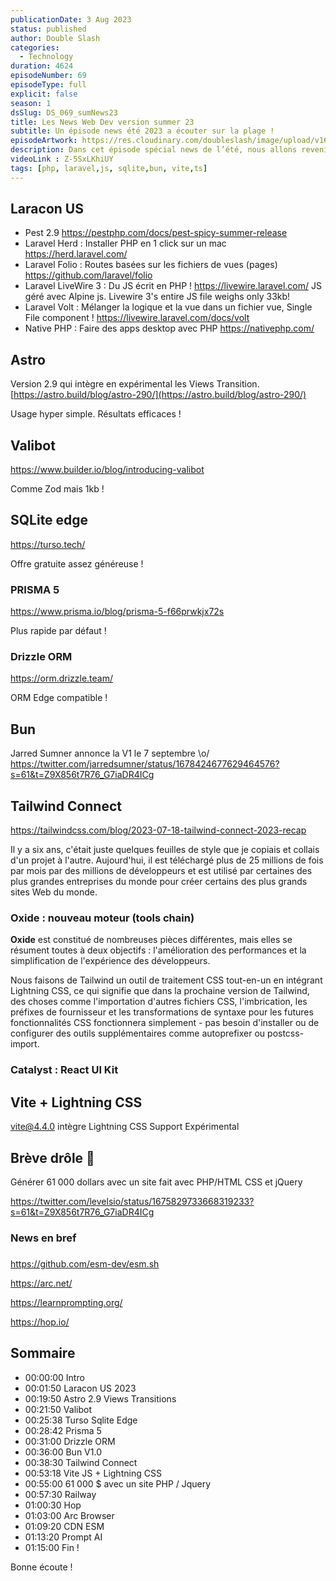 ```yaml
---
publicationDate: 3 Aug 2023
status: published
author: Double Slash
categories:
  - Technology
duration: 4624
episodeNumber: 69
episodeType: full
explicit: false
season: 1
dsSlug: DS_069_sumNews23
title: Les News Web Dev version summer 23
subtitle: Un épisode news été 2023 a écouter sur la plage !
episodeArtwork: https://res.cloudinary.com/doubleslash/image/upload/v1690984129/episode/ART_69_summerNews23_z397w5.png
description: Dans cet épisode spécial news de l’été, nous allons revenir sur la Laracon US 2023 et les principales annonces sur l’écosystème Laravel. Nous évoquerons également Astro 2.9 qui intègre les Views Transition. Nous parlerons de Bases de données avec des services compatibles Edge et des ORM. Nous passerons rapidement sur la Tailwind Connect et les annonces de cette conférence. Nous finirons par quelques news rapides avant de prendre quelques vacances en août. Bonnes vacances et on se retrouve en septembre.
videoLink : Z-5SxLKhiUY
tags: [php, laravel,js, sqlite,bun, vite,ts]
---
```


## Laracon US

- Pest 2.9  <https://pestphp.com/docs/pest-spicy-summer-release>
- Laravel Herd : Installer PHP en 1 click sur un mac <https://herd.laravel.com/>
- Laravel Folio : Routes basées sur les fichiers de vues (pages) <https://github.com/laravel/folio>
- Laravel LiveWire 3 : Du JS écrit en PHP !  <https://livewire.laravel.com/>
JS géré avec Alpine js. Livewire 3's entire JS file weighs only 33kb!
- Laravel Volt : Mélanger la logique et la vue dans un fichier vue, Single File component ! <https://livewire.laravel.com/docs/volt>
- Native PHP : Faire des apps desktop avec PHP <https://nativephp.com/>

## Astro

Version 2.9 qui intègre en expérimental les Views Transition.
[https://astro.build/blog/astro-290/](https://astro.build/blog/astro-290/)

Usage hyper simple. Résultats efficaces !

## Valibot

<https://www.builder.io/blog/introducing-valibot>

Comme Zod mais 1kb !

## SQLite edge

<https://turso.tech/>

Offre gratuite assez généreuse !

### PRISMA 5

<https://www.prisma.io/blog/prisma-5-f66prwkjx72s>

Plus rapide par défaut  !

### Drizzle ORM

<https://orm.drizzle.team/>

ORM Edge compatible !

## Bun

Jarred Sumner annonce la V1 le 7 septembre \o/ <https://twitter.com/jarredsumner/status/1678424677629464576?s=61&t=Z9X856t7R76_G7iaDR4ICg>

## Tailwind Connect

<https://tailwindcss.com/blog/2023-07-18-tailwind-connect-2023-recap>

Il y a six ans, c'était juste quelques feuilles de style que je copiais et collais d'un projet à l'autre. Aujourd'hui, il est téléchargé plus de 25 millions de fois par mois par des millions de développeurs et est utilisé par certaines des plus grandes entreprises du monde pour créer certains des plus grands sites Web du monde.

### **Oxide** : nouveau moteur (tools chain)

**Oxide** est constitué de nombreuses pièces différentes, mais elles se résument toutes à deux objectifs : l'amélioration des performances et la simplification de l'expérience des développeurs.

Nous faisons de Tailwind un outil de traitement CSS tout-en-un en intégrant Lightning CSS, ce qui signifie que dans la prochaine version de Tailwind, des choses comme l'importation d'autres fichiers CSS, l'imbrication, les préfixes de fournisseur et les transformations de syntaxe pour les futures fonctionnalités CSS fonctionnera simplement - pas besoin d'installer ou de configurer des outils supplémentaires comme autoprefixer ou postcss-import.

### **Catalyst** : React UI Kit

## Vite + Lightning CSS

vite@4.4.0 intègre Lightning CSS Support Expérimental

## Brève drôle 🤣

Générer 61 000 dollars avec un site fait avec PHP/HTML CSS et jQuery

<https://twitter.com/levelsio/status/1675829733668319233?s=61&t=Z9X856t7R76_G7iaDR4ICg>

### News en bref

###

<https://github.com/esm-dev/esm.sh>

<https://arc.net/>

<https://learnprompting.org/>

<https://hop.io/>

## Sommaire

- 00:00:00 Intro
- 00:01:50 Laracon US 2023
- 00:19:50 Astro 2.9 Views Transitions
- 00:21:50 Valibot
- 00:25:38 Turso Sqlite Edge
- 00:28:42 Prisma 5
- 00:31:00 Drizzle ORM
- 00:36:00 Bun V1.0
- 00:38:30 Tailwind Connect
- 00:53:18 Vite JS + Lightning CSS
- 00:55:00 61 000 $ avec un site PHP / Jquery
- 00:57:30 Railway
- 01:00:30 Hop
- 01:03:00 Arc Browser
- 01:09:20 CDN ESM
- 01:13:20 Prompt AI
- 01:15:00 Fin !

Bonne écoute !




